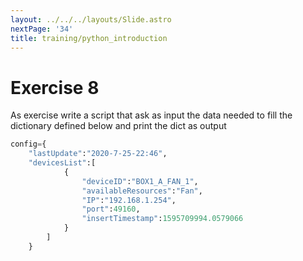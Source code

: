 ```yaml
---
layout: ../../../layouts/Slide.astro
nextPage: '34'
title: training/python_introduction
---
```



# Exercise 8

As exercise write a script that ask as input the data needed to fill the dictionary defined below and print the dict as output

```python
config={
    "lastUpdate":"2020-7-25-22:46",
    "devicesList":[
            {
                "deviceID":"BOX1_A_FAN_1",
                "availableResources":"Fan",
                "IP":"192.168.1.254",
                "port":49160,
                "insertTimestamp":1595709994.0579066
            }
        ]
    }
```